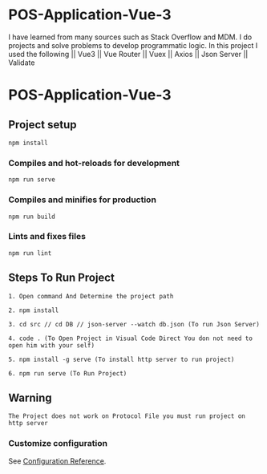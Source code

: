 # POS-Application-Vue-3
I have learned from many sources such as Stack Overflow and MDM. I do projects and solve problems to develop programmatic logic. In this project I used the following || Vue3 || Vue Router || Vuex || Axios || Json Server || Validate
# POS-Application-Vue-3

## Project setup
```
npm install
```

### Compiles and hot-reloads for development
```
npm run serve
```

### Compiles and minifies for production
```
npm run build
```

### Lints and fixes files
```
npm run lint
```

## Steps To Run Project
``` 
1. Open command And Determine the project path
```
```
2. npm install
```
``` 
3. cd src // cd DB // json-server --watch db.json (To run Json Server)
```
``` 
4. code . (To Open Project in Visual Code Direct You don not need to open him with your self)
```
```
5. npm install -g serve (To install http server to run project)
```

```
6. npm run serve (To Run Project)
```

## Warning

```
The Project does not work on Protocol File you must run project on http server
```



### Customize configuration
See [Configuration Reference](https://cli.vuejs.org/config/).

